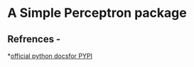 # A  Simple Perceptron package


## Refrences -

*[official python docsfor PYPI](https://packaging.python.org/en/latest/tutorials/packaging-projects/)
 